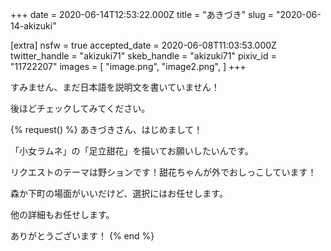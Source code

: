 +++
date = 2020-06-14T12:53:22.000Z
title = "あきづき"
slug = "2020-06-14-akizuki"

[extra]
nsfw = true
accepted_date = 2020-06-08T11:03:53.000Z
twitter_handle = "akizuki71"
skeb_handle = "akizuki71"
pixiv_id = "11722207"
images = [
  "image.png",
  "image2.png",
]
+++

すみません、まだ日本語を説明文を書いていません！

後ほどチェックしてみてください。

{% request() %}
あきづきさん、はじめまして！

「小女ラムネ」の「足立甜花」を描いてお願いしたいんです。

リクエストのテーマは野ションです！甜花ちゃんが外でおしっこしています！

森か下町の場面がいいだけど、選択にはお任せします。

他の詳細もお任せします。

ありがとうございます！
{% end %}